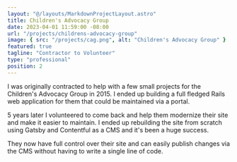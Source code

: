 ```yaml
---
layout: "@/layouts/MarkdownProjectLayout.astro"
title: Children's Advocacy Group
date: 2023-04-01 11:59:00 -08:00
url: "/projects/childrens-advocacy-group"
image: { src: "/projects/cag.png", alt: "Children's Advocacy Group" }
featured: true
tagline: "Contractor to Volunteer"
type: "professional"
position: 2
---
```


I was originally contracted to help with a few small projects for the Children's Advocacy Group in 2015. I ended up building a full fledged Rails web application for them that could be maintained via a portal.

5 years later I volunteered to come back and help them modernize their site and make it easier to maintain. I ended up rebuilding the site from scratch using Gatsby and Contentful as a CMS and it's been a huge success.

They now have full control over their site and can easily publish changes via the CMS without having to write a single line of code.
